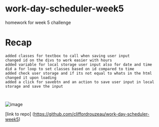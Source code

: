 # work-day-scheduler-week5

homework for week 5 challenge

# Recap

```
added classes for textbox to call when saving user input
changed id on the divs to work easier with hours
added variable for local storage user input also for date and time
did a for loop to set classes based on id compared to time
added check user storage and if its not equal to whats in the html changed it upon loading
added a click for savebtn and an action to save user input in local storage and save the input



```

![image](https://github.com/cliffordrouzeau/work-day-scheduler-week5/assets/142095138/ff580794-ace6-41a5-8d7b-e8a001c56a51)



[link to repo] (https://github.com/cliffordrouzeau/work-day-scheduler-week5)
